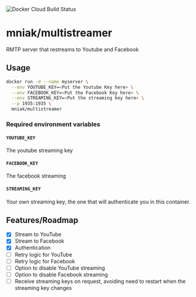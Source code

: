 ![Docker Cloud Build Status](https://img.shields.io/docker/cloud/build/mniak/multistreamer?style=flat-square)

mniak/multistreamer
=====================

RMTP server that restreams to Youtube and Facebook

## Usage
```bash
docker run -d --name myserver \
  --env YOUTUBE_KEY=<Put the Youtube Key here> \
  --env FACEBOOK_KEY=<Put the Facebook Key here> \
  --env STREAMING_KEY=<Put the streaming key here> \
  --p 1935:1935 \
  mniak/multistreamer
```

### Required environment variables
#### `YOUTUBE_KEY`
The youtube streaming key

#### `FACEBOOK_KEY`
The facebook streaming

#### `STREAMING_KEY`
Your own streaming key, the one that will authenticate you in this container.

## Features/Roadmap
- [x] Stream to YouTube
- [x] Stream to Facebook
- [x] Authentication
- [ ] Retry logic for YouTube
- [ ] Retry logic for Facebook
- [ ] Option to disable YouTube streaming
- [ ] Option to disable Facebook streaming
- [ ] Receive streaming keys on request, avoiding need to restart when the streaming key changes

